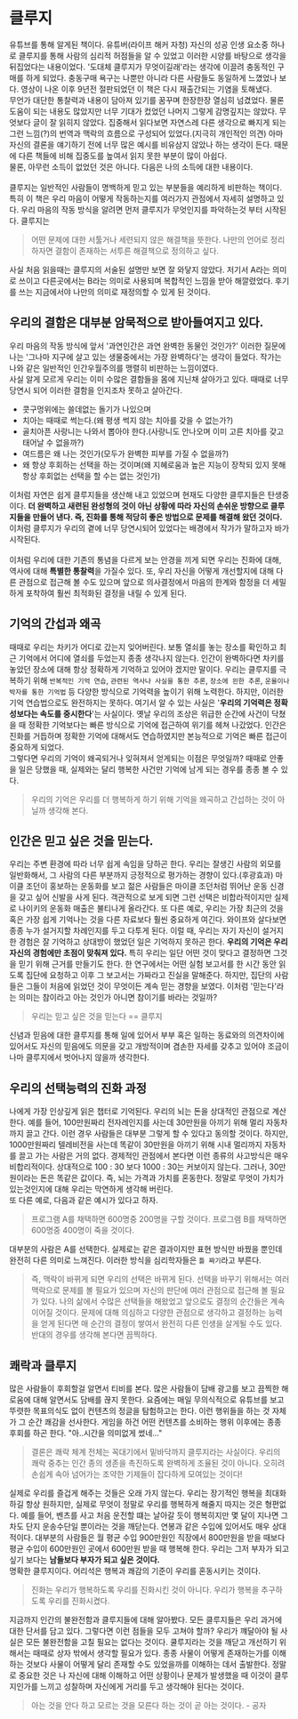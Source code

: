 # 클루지
유튜브를 통해 알게된 책이다. 유튜버(라이프 해커 자청) 자신의 성공 인생 요소중 하나로 클루지를 통해 사람의 심리적 허점들을 알 수 있었고 이러한 시양를 바탕으로 
 생각을 뒤집었다는 내용이었다. '도대체 클루지가 무엇이길래'라는 생각에 이끌려 충동적인 구매를 하게 되었다. 충동구매 욕구는 나뿐만 아니라 다른 사람들도 동일하게 느꼈었나 보다.
 영상이 나온 이후 9년전 절판되었던 이 책은 다시 재출간되는 기염을 토해냈다.<br> 
무언가 대단한 통찰력과 내용이 담아져 있기를 꿈꾸며 한장한장 열심히 넘겼었다. 물론 도움이 되는 내용도 많았지만 너무 기대가 컸었던 나머지 그렇게 감명깊지는 
않았다. 무엇보다 글이 잘 읽히지 않았다. 집중해서 읽다보면 자연스레 다른 생각으로 빠지게 되는 그런 느낌(?)의 번역과 맥락의 흐름으로 구성되어 있었다.(지극히 개인적인 의견) 아마 
자신의 결론을 얘기하기 전에 너무 많은 예시를 비유삼지 않았나 하는 생각이 든다. 때문에 다른 책들에 비해 집중도를 높여서 읽지 못한 부분이 많이 아쉽다.<br>
물론, 아무런 소득이 없었던 것은 아니다. 다음은 나의 소득에 대한 내용이다.
<br><br>
클루지는 일반적인 사람들이 명백하게 믿고 있는 부분들을 예리하게 비판하는 책이다.
특히 이 책은 우리 마음이 어떻게 작동하는지를 여러가지 관점에서 자세히 설명하고 있다. 우리 마음의 작동 방식을 알려면 먼저 클루지가 무엇인지를 파악하는것 부터 시작된다. 클루지는
>어떤 문제에 대한 서툴거나 세련되지 않은 해결책을 뜻한다. 나만의 언어로 정리하자면 결함이 존재하는 서투른 해결책으로 정의하고 싶다.

사실 처음 읽을때는 클루지의 서술된 설명만 보면 잘 와닿지 않았다. 저기서 A라는 의미로 쓰이고 다른곳에서는 B라는 의미로 사용되며 복합적인 느낌을 받아 해깔렸었다. 후기를 쓰는 지금에서야 
나만의 의미로 재정의할 수 있게 된 것이다.

## 우리의 결함은 대부분 암묵적으로 받아들여지고 있다.
우리 마음의 작동 방식에 앞서 '과연인간은 과연 완벽한 동물인 것인가?' 이러한 질문에 나는 '그나마 지구에 살고 있는 생물중에서는 가장 완벽하다'는 생각이 들었다. 작가는 나와 같은 일반적인 
인간우월주의를 맹렬히 비판하는 느낌이였다.<br>
사실 알게 모르게 우리는 이미 수많은 결함들을 몸에 지닌채 살아가고 있다. 때때로 너무 당연시 되어 이러한 결함을 인지조차 못하고 살아간다.<br>
- 콧구멍위에는 쓸데없는 돌기가 나있으며
- 치아는 때때로 썩는다.(왜 평생 썩지 않는 치아를 갖을 수 없는가?)
- 골치아픈 사랑니는 나와서 뽑아야 한다.(사랑니도 안나오며 이미 고른 치아를 갖고 태어날 수 없을까?)
- 여드름은 왜 나는 것인가(모두가 완벽한 피부를 가질 수 없을까?)
- 왜 항상 후회하는 선택을 하는 것이며(왜 지혜로움과 높은 지능이 장착되 있지 못해 항상 후회없는 선택을 할 수는 없는 것인가)

이처럼 자연은 쉽게 클루지들을 생산해 내고 있었으며 현재도 다양한 클루지들은 탄생중이다. **더 완벽하고 새련된 완성형의 것이 아닌 상황에 따라 자신의 손쉬운 방향으로 클루지들을 만들어 낸다. 
즉, 진화를 통해 적당히 좋은 방법으로 문제를 해결해 왔던 것이다.** 이처럼 클루지가 우리의 곁에 너무 당연시되어 있었다는 배경에서 작가가 말하고자 바가 시작된다.
<br><br>
이처럼 우리에 대한 기존의 통념을 다르게 보는 안경을 끼게 되면 우리는 진화에 대해, 역사에 대해 **특별한 통찰력**을 가질수 있다. 또, 우리 자신을 어떻게 개선할지에 대해 다른 
관점으로 접근해 볼 수도 있으며 앞으로 의사결정에서 마음의 한계와 함정을 더 세밀하게 포착하여 훨씬 최적화된 결정을 내릴 수 있게 된다. 

## 기억의 간섭과 왜곡
때때로 우리는 차키가 어디로 갔는지 잊어버린다. 보통 열쇠를 놓는 장소를 확인하고 최근 기억에서 어디에 열쇠를 두었는지 종종 생각나지 않는다. 인간이 완벽하다면 
차키를 놓았던 장소에 대해 항상 정확하게 기억하고 있어야 겠지만 말이다. 우리는 클루지를 극복하기 위해 `반복적인 기억 연습`, `관련된 역사나 사실을 통한 추론`, `장소에 읜한 추론`, 
`운율이나 박자를 통한 기억법` 등 다양한 방식으로 기억력을 높이기 위해 노력한다. 하지만, 이러한 기억 연습법으로도 완전하지는 못하다. 여기서 알 수 있는 사실은 '**우리의 기억력은 
정확성보다는 속도를 중시한다**'는 사실이다. 옛날 우리의 조상은 위급한 순간에 사건이 닥쳤을 때 정확한 기억보다는 빠른 방식으로 기억에 접근하여 위기를 헤쳐 나갔었다. 인간은 진화를 거듭하며 
정확한 기억에 대해서도 연습하였지만 본능적으로 기억은 빠른 접근이 중요하게 되었다.<br>
그렇다면 우리의 기억이 왜곡되거나 잊혀져서 얻게되는 이점은 무엇일까? 때때로 안좋을 일은 당했을 때, 실제와는 달리 행복한 사건만 기억에 남게 되는 경우를 종종 볼 수 있다. 
>우리의 기억은 우리를 더 행복하게 하기 위해 기억을 왜곡하고 간섭하는 것이 아닐까 생각해 본다. 

## 인간은 믿고 싶은 것을 믿는다.
우리는 주변 환경에 따라 너무 쉽게 속임을 당하곤 한다. 우리는 잘생긴 사람의 외모를 일반화해서, 그 사람의 다른 부분까지 긍정적으로 평가하는 경향이 있다.(후광효과) 마이클 조던이 홍보하는 
운동화를 보고 젊은 사람들은 마이클 조던처럼 뛰어난 운동 신경을 갖고 싶어 신발을 사게 된다. 객관적으로 보게 되면 그런 선택은 비합라적이지만 실제로 나이키의 운동화 매출은 불티나게 올라간다.
또 다른 예로, 우리는 가장 최근의 것을 혹은 가장 쉽게 기억나는 것을 다른 자료보다 훨씬 중요하게 여긴다. 와이프와 살다보면 종종 누가 설거지할 차례인지를 두고 다투게 된다. 이럴 때, 우리는 자기 
자신이 설거지한 경험은 잘 기억하고 상대방이 했었던 일은 기억하지 못하곤 한다. **우리의 기억은 우리 자신의 경험에만 초점이 맞춰져 있다.** 
특히 우리는 일단 어떤 것이 맞다고 결정하면 그것을 믿기 위해 근거를 만들기도 한다. 한 연구에서는 어떤 실험 보고서를 한 시간 동안 읽도록 집단에 요청하고 이후 그 보고서는 가짜라고 진실을 말해준다. 
하지만, 집단의 사람들은 그들이 처음에 읽었던 것이 무엇이든 계속 믿는 경향을 보였다. 이처럼 '믿는다'라는 의미는 참이라고 아는 것인가 아니면 참이기를 바라는 것일까?<br>
>우리는 믿고 싶은 것을 믿는다 == 클루지

신념과 믿음에 대한 클루지를 통해 일에 있어서 부부 혹은 일하는 동료와의 의견차이에 있어서도 자신의 믿음에도 의문을 갖고 개방적이며 겸손한 자세를 갖추고 있어야 조금이나마 클루지에서 벗어나지 않을까 생각한다. 

## 우리의 선택능력의 진화 과정
나에게 가장 인상깊게 읽은 챕터로 기억된다. 우리의 뇌는 돈을 상대적인 관점으로 계산한다. 예를 들어, 100만원짜리 전자레인지를 사는데 30만원을 아끼기 위해 멀리 자동차까지 끌고 간다. 
이런 경우 사람들은 대부분 그렇게 할 수 있다고 동의할 것이다. 하지만, 1000만원짜리 텔레비전을 사는데 똑같이 30만원을 아끼기 위해 시내 멀리까지 자동차를 끌고 가는 사람은 거의 없다. 
경제적인 관점에서 본다면 이런 종류의 사고방식은 매우 비합리적이다. 상대적으로 100 : 30 보다 1000 : 30는 커보이지 않는다. 그러나, 30만원이라는 돈은 똑같은 값이다. 즉, 뇌는 가격과 가치를 혼동한다. 
정말로 무엇이 가치가 있는것인지에 대해 우리는 막연하게 생각해 버린다.<br>
또 다른 예로, 다음과 같은 예시가 있다고 하자.
>프로그램 A를 채택하면 600명중 200명을 구할 것이다.
>프로그램 B를 채택하면 600명중 400명이 죽을 것이다.

대부분의 사람은 A를 선택한다. 실제로는 같은 결과이지만 표현 방식만 바꿨을 뿐인데 완전히 다른 의미로 느껴진다. 이러한 방식을 심리학자들은 `틀 짜기`라고 부른다.<br>
>즉, 맥락이 바뀌게 되면 우리의 선택은 바뀌게 된다. 선택을 바꾸기 위해서는 여러 맥락으로 문제를 볼 필요가 있으며 자신의 판단에 여러 관점으로 접근해 볼 필요가 있다. 나의 삶에서 수많은 선택들을 해왔었고 앞으로도 
>결정의 순간들은 계속 이어질 것이다. 문제에 대해 의심하고 다양한 관점으로 생각하고 결정하는 능력을 얻게 된다면 매 순간의 결정이 쌓여서 완전히 다른 인생을 살게될 수도 있다. 반대의 경우를 생각해 본다면 끔찍하다.

## 쾌락과 클루지
많은 사람들이 후회할걸 알면서 티비를 본다. 많은 사람들이 담배 광고를 보고 끔찍한 해로움에 대해 알면서도 담배를 끊지 못한다. 요즘에는 매일 무의식적으로 유튜브를 보고 뚜렷한 목표의식도 없이 컨텐츠의 정글을 탐험하고는 한다. 
이런 행위들을 하는 것 자체가 그 순간 쾌감을 선사한다. 게임을 하건 어떤 컨텐츠를 소비하는 행위 이후에는 종종 후회를 하곤 한다. "아..시간을 의미없게 썼네..."<br>
>결론은 쾌락 체계 전체는 꼭대기에서 밑바닥까지 클루지라는 사실이다. 우리의 쾌락 중추는 인간 종의 생존을 촉진하도록 완벽하게 조율된 것이 아니다. 오히려 손쉽게 속아 넘어가는 조약한 기제들이 잡다하게 모여있는 것이다!

실제로 우리를 즐겁게 해주는 것들은 오래 가지 않는다. 우리는 장기적인 행복을 최대화하길 항상 원하지만, 실제로 무엇이 정말로 우리를 행복하게 해줄지 따지는 것은 형편없다. 예를 들어, 벤츠를 사고 처음 운전할 떄는 
날아갈 듯이 행복히지만 몇 달이 지나면 그 차도 단지 운송수단일 뿐이라는 것을 깨닫는다. 연봉과 같은 수입에 있어서도 매우 상대적이다. 대부분의 사람들은 월 평균 수입 900만원인 직장에서 800만원을 받을 때보다 
평균 수입이 600만원인 곳에서 600만원 받을 때 행복해 한다. 우리는 그저 부자가 되고 싶기 보다는 **남들보다 부자가 되고 싶은 것이다.**<br>
명확한 클루지이다. 어리석은 행복과 쾌감의 기준이 우리를 혼동시키는 것이다.
>진화는 우리가 행복하도록 우리를 진화시킨 것이 아니다. 우리가 행복을 추구하도록 우리를 진화시켰다. 


지금까지 인간의 불완전함과 클루지들에 대해 알아봤다. 모든 클루지들은 우리 과거에 대한 단서를 담고 있다. 그렇다면 이런 점들을 모두 고쳐야 할까? 우리가 꺠달아야 될 사실은 모든 불완전함을 고칠 필요는 없다는 것이다.
쿨루지라는 것을 깨닫고 개선하기 위해서는 때때로 상자 밖에서 생각할 필요가 있다. 종종 사물이 어떻게 존재하는가를 이해하는 것보다 사물이 어떻게 달리 존재할 수도 있었을까를 이해하는 데서 출발한다.
정말로 중요한 것은 나 자신에 대해 이해하고 어떤 상황이나 문제가 발생했을 때 이것이 클루지인가를 느끼고 성찰하며 자신에게 거리를 두고 생각해야 된다는 것이다.

>아는 것을 안다 하고 모르는 것을 모른다 하는 것이 곧 아는 것이다. - 공자 